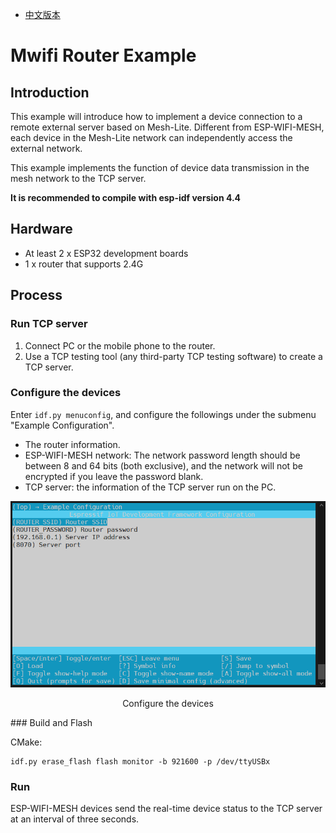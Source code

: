 - [中文版本](./README_CN.md)

# Mwifi Router Example

## Introduction

This example will introduce how to implement a device connection to a remote external server based on Mesh-Lite. Different from ESP-WIFI-MESH, each device in the Mesh-Lite network can independently access the external network.

This example implements the function of device data transmission in the mesh network to the TCP server.

**It is recommended to compile with esp-idf version 4.4**

## Hardware

* At least 2 x ESP32 development boards
* 1 x router that supports 2.4G

## Process

### Run TCP server

1. Connect PC or the mobile phone to the router.
2. Use a TCP testing tool (any third-party TCP testing software) to create a TCP server.

### Configure the devices

Enter `idf.py menuconfig`, and configure the followings under the submenu "Example Configuration".

 * The router information.
 * ESP-WIFI-MESH network: The network password length should be between 8 and 64 bits (both exclusive), and the network will not be encrypted if you leave the password blank.
 * TCP server: the information of the TCP server run on the PC.

<div align=center>
<img src="device_config.png"  width="800">
<p> Configure the devices </p>
</div>
### Build and Flash

CMake:
```shell
idf.py erase_flash flash monitor -b 921600 -p /dev/ttyUSBx
```

### Run

ESP-WIFI-MESH devices send the real-time device status to the TCP server at an interval of three seconds.
